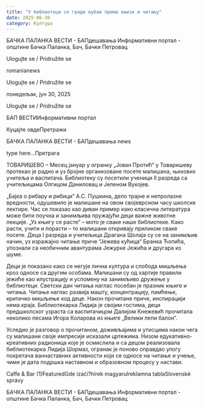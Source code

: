 ```yaml
---
title: "У библиотеци се гради љубав према књизи и читању"
date: 2025-06-30
category: Култура
---
```


БАЧКА ПАЛАНКА ВЕСТИ - БАПдешавања Информативни портал - општине Бачка Паланка, Бач, Бачки Петровац

Ulogujte se / Pridružite se

romanianews

Ulogujte se / Pridružite se

понедељак, јун 30, 2025

Ulogujte se / Pridružite se

БАП ВЕСТИИнформативни портал

Куцајте овдеПретражи

БАЧКА ПАЛАНКА ВЕСТИ - БАПдешавања news

type here...Претрага

ТОВАРИШЕВО – Месец јануар у огранку „Јован Протић“ у Товаришеву протекао је радно и уз бројне организоване посете малишана, њихових учитеља и васпитача. Библиотеку су посетили ученици II разреда са учитељицама Олгицом Даниловац и Јеленом Вукојев.

„Бајка о рибару и рибици“ А.С. Пушкина, дело трајне и непролазне вредности, одушевило је малишане на овом својеврсном часу школске лектире. Час се показао као диван пример како класична литература може бити поучна и занимљива пружајући деци важне животне лекције.
„Уз књигу се расте“ – мото је сваке наше библиотеке. Како расти, учити и порасти – то малишани откривају приликом сваке посете. Деца I разреда и учитељица Драгана Шолаја су се на занимљив начин, уз изражајно читање приче “Јежева кућица“ Бранка Ћопића, упознали са необичним авантурама Јежурке Јежића и другара из шуме.


Деци је показано како се негује лична култура и слобода мишљења кроз односе са другим особама. Малишани су од хартије правили јежиће као илустрацију и успомену на занимљиво дружење у библиотеци.
Светски дан читања наглас посебан је празник књиге и читања. Читање наглас развија машту, концентрацију, памћење, критичко мишљење код деце. Након прочитане приче, инспирацији нема краја.
Библиотекарка Лидија је својим гостима, деци предшколског узраста са васпитачицом Далијом Кнежевић прочитала неколико песама Игора Коларова из књиге „Велики лепи балон“.


Уследио је разговор о прочитаном, доживљајима и утисцима након чега су малишани своје импресије исказали цртежима. Низом едукативно-креативних радионица које је осмислила и са децом реализовала библиотекарка Лидија Шормаз, огранак је поново оправдао улогу покретача ваннаставних активности који се односе на читање и учење, чиме је дата подршка наставном и образовном процесу у настави.

Caffe & Bar (1)FeaturedGde izaći?hírek magyarulreklamna tablaSlovenské správy

БАЧКА ПАЛАНКА ВЕСТИ - БАПдешавања Информативни портал - општине Бачка Паланка, Бач, Бачки Петровац
